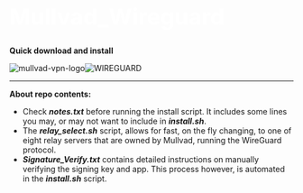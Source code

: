 <h1 style="color:white;font-size:40px;">Mullvad_Wireguard</h1> 

 <p>
  <strong>Quick download and install</strong>
  </p>



![mullvad-vpn-logo](https://user-images.githubusercontent.com/46334926/151669247-09181ec8-120a-4506-92f6-1d3297c42f6f.png)![WIREGUARD](https://user-images.githubusercontent.com/46334926/151669257-44942223-bd55-495e-822f-57b2d3aa580f.png)

---


**About repo contents:**
- Check ***notes.txt*** before running the install script. It includes some lines you may, or may not want to include in ***install.sh***. 
- The ***relay_select.sh*** script, allows for fast, on the fly changing, to one of eight relay servers that are owned by Mullvad, running the WireGuard protocol.
- ***Signature_Verify.txt*** contains detailed instructions on manually verifying the signing key and app. This process however, is automated in the ***install.sh*** script. 
<p>

</p>
